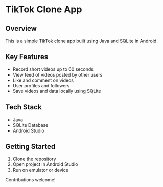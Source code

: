 <h1>TikTok Clone App</h1>

<h2>Overview</h2>

<p>This is a simple TikTok clone app built using Java and SQLite in Android.</p> 

<h2>Key Features</h2>

<ul>
  <li>Record short videos up to 60 seconds</li>
  <li>View feed of videos posted by other users</li>
  <li>Like and comment on videos</li> 
  <li>User profiles and followers</li>
  <li>Save videos and data locally using SQLite</li>
</ul>

<h2>Tech Stack</h2>

<ul>
  <li>Java</li>
  <li>SQLite Database</li>
  <li>Android Studio</li>
</ul>

<h2>Getting Started</h2> 

<ol>
  <li>Clone the repository</li>
  <li>Open project in Android Studio 
  <li>Run on emulator or device</li>
</ol>

<p>Contributions welcome! </p>
